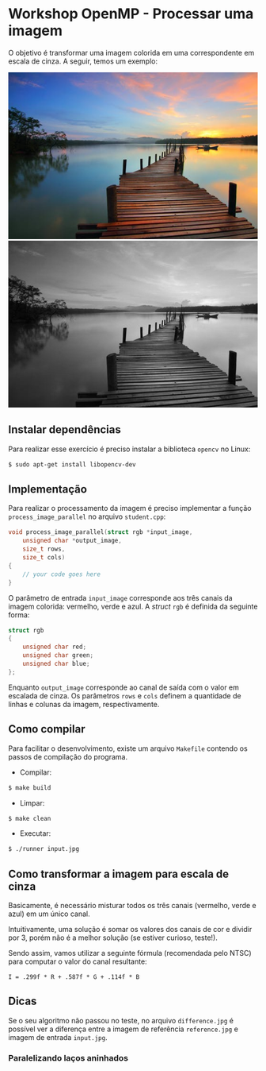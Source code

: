 # Workshop OpenMP -  Processar uma imagem

O objetivo é transformar uma imagem colorida em uma correspondente em escala de cinza. A seguir, temos um exemplo:

![](examples/colored.jpg) ![](examples/gray.jpg)

## Instalar dependências 
Para realizar esse exercício é preciso instalar a biblioteca `opencv` no Linux:

```bash
$ sudo apt-get install libopencv-dev
```

## Implementação

Para realizar o processamento da imagem é preciso implementar a função `process_image_parallel` no arquivo `student.cpp`:

```cpp
void process_image_parallel(struct rgb *input_image,
    unsigned char *output_image,
    size_t rows,
    size_t cols)
{
    // your code goes here
}
```
O parâmetro de entrada `input_image` corresponde aos três canais da imagem colorida: vermelho, verde e azul. A *struct* `rgb` é definida da seguinte forma:

```cpp
struct rgb
{
    unsigned char red;
    unsigned char green;
    unsigned char blue;
};
```
Enquanto `output_image` corresponde ao canal de saída com o valor em escalada de cinza. Os parâmetros `rows` e `cols` definem a quantidade de linhas e colunas da imagem, respectivamente.

## Como compilar

Para facilitar o desenvolvimento, existe um arquivo `Makefile` contendo os passos de compilação do programa.

- Compilar:
```bash
$ make build
```

- Limpar:

```bash
$ make clean
```

- Executar:
```bash
$ ./runner input.jpg
```

## Como transformar a imagem para escala de cinza

Basicamente, é necessário misturar todos os três canais (vermelho, verde e azul) em um único canal. 

Intuitivamente, uma solução é somar os valores dos canais de cor e dividir por 3, porém não é a melhor solução (se estiver curioso, teste!).

Sendo assim, vamos utilizar a seguinte fórmula (recomendada pelo NTSC) para computar o valor do canal resultante:

```
I = .299f * R + .587f * G + .114f * B
```

## Dicas

Se o seu algoritmo não passou no teste, no arquivo `difference.jpg` é possível ver a diferença entre a imagem de referência `reference.jpg` e imagem de entrada `input.jpg`.

### Paralelizando laços aninhados